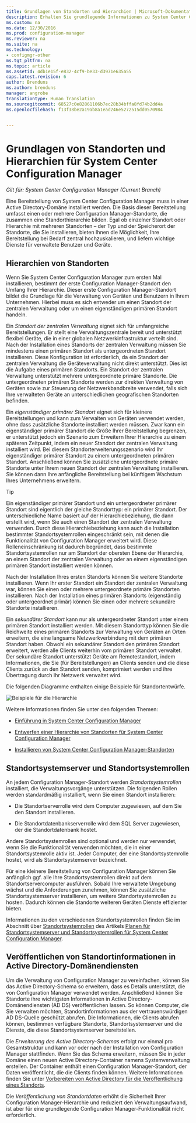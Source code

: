 ```yaml
---
title: Grundlagen von Standorten und Hierarchien | Microsoft-Dokumentation
description: Erhalten Sie grundlegende Informationen zu System Center Configuration Manager-Standorten und Hierarchien.
ms.custom: na
ms.date: 12/30/2016
ms.prod: configuration-manager
ms.reviewer: na
ms.suite: na
ms.technology:
- configmgr-other
ms.tgt_pltfrm: na
ms.topic: article
ms.assetid: 4db1e15f-e832-4cf9-be33-d3971e635a55
caps.latest.revision: 6
author: Brenduns
ms.author: brenduns
manager: angrobe
translationtype: Human Translation
ms.sourcegitcommit: 68527c0e82861106b7ec28b34bffa8fd74b2dd4a
ms.openlocfilehash: f13f38be2a19ab8a1ead246e5272515dd0570984


---
```

# <a name="fundamentals-of-sites-and-hierarchies-for-system-center-configuration-manager"></a>Grundlagen von Standorten und Hierarchien für System Center Configuration Manager

*Gilt für: System Center Configuration Manager (Current Branch)*

Eine Bereitstellung von System Center Configuration Manager muss in einer Active Directory-Domäne installiert werden. Die Basis dieser Bereitstellung umfasst einen oder mehrere Configuration Manager-Standorte, die zusammen eine Standorthierarchie bilden. Egal ob einzelner Standort oder Hierarchie mit mehreren Standorten – der Typ und der Speicherort der Standorte, die Sie installieren, bieten Ihnen die Möglichkeit, Ihre Bereitstellung bei Bedarf zentral hochzuskalieren, und liefern wichtige Dienste für verwaltete Benutzer und Geräte.

## <a name="hierarchies-of-sites"></a>Hierarchien von Standorten
Wenn Sie System Center Configuration Manager zum ersten Mal installieren, bestimmt der erste Configuration Manager-Standort den Umfang Ihrer Hierarchie. Dieser erste Configuration Manager-Standort bildet die Grundlage für die Verwaltung von Geräten und Benutzern in Ihrem Unternehmen. Hierbei muss es sich entweder um einen Standort der zentralen Verwaltung oder um einen eigenständigen primären Standort handeln.  

 Ein *Standort der zentralen Verwaltung* eignet sich für umfangreiche Bereitstellungen. Er stellt eine Verwaltungszentrale bereit und unterstützt flexibel Geräte, die in einer globalen Netzwerkinfrastruktur verteilt sind. Nach der Installation eines Standorts der zentralen Verwaltung müssen Sie mindestens einen primären Standort als untergeordneten Standort installieren. Diese Konfiguration ist erforderlich, da ein Standort der zentralen Verwaltung die Geräteverwaltung nicht direkt unterstützt. Dies ist die Aufgabe eines primären Standorts. Ein Standort der zentralen Verwaltung unterstützt mehrere untergeordnete primäre Standorte. Die untergeordneten primären Standorte werden zur direkten Verwaltung von Geräten sowie zur Steuerung der Netzwerkbandbreite verwendet, falls sich Ihre verwalteten Geräte an unterschiedlichen geografischen Standorten befinden.  

 Ein *eigenständiger primärer Standort* eignet sich für kleinere Bereitstellungen und kann zum Verwalten von Geräten verwendet werden, ohne dass zusätzliche Standorte installiert werden müssen. Zwar kann ein eigenständiger primärer Standort die Größe Ihrer Bereitstellung begrenzen, er unterstützt jedoch ein Szenario zum Erweitern Ihrer Hierarchie zu einem späteren Zeitpunkt, indem ein neuer Standort der zentralen Verwaltung installiert wird. Bei diesem Standorterweiterungsszenario wird Ihr eigenständiger primärer Standort zu einem untergeordneten primären Standort. Anschließend können Sie zusätzliche untergeordnete primäre Standorte unter Ihrem neuen Standort der zentralen Verwaltung installieren. Sie können dann Ihre anfängliche Bereitstellung bei künftigem Wachstum Ihres Unternehmens erweitern.  

> [!TIP]  
>  Ein eigenständiger primärer Standort und ein untergeordneter primärer Standort sind eigentlich der gleiche Standorttyp: ein primärer Standort. Der unterschiedliche Name basiert auf der Hierarchiebeziehung, die dann erstellt wird, wenn Sie auch einen Standort der zentralen Verwaltung verwenden. Durch diese Hierarchiebeziehung kann auch die Installation bestimmter Standortsystemrollen eingeschränkt sein, mit denen die Funktionalität von Configuration Manager erweitert wird. Diese Rolleneinschränkung ist dadurch begründet, dass bestimmte Standortsystemrollen nur am Standort der obersten Ebene der Hierarchie, an einem Standort der zentralen Verwaltung oder an einem eigenständigen primären Standort installiert werden können.  

 Nach der Installation Ihres ersten Standorts können Sie weitere Standorte installieren. Wenn Ihr erster Standort ein Standort der zentralen Verwaltung war, können Sie einen oder mehrere untergeordnete primäre Standorten installieren. Nach der Installation eines primären Standorts (eigenständig oder untergeordnet primär) können Sie einen oder mehrere sekundäre Standorte installieren.  

 Ein *sekundärer Standort* kann nur als untergeordneter Standort unter einem primären Standort installiert werden. Mit diesem Standorttyp können Sie die Reichweite eines primären Standorts zur Verwaltung von Geräten an Orten erweitern, die eine langsame Netzwerkverbindung mit dem primären Standort haben. Obwohl ein sekundärer Standort den primären Standort erweitert, werden alle Clients weiterhin vom primären Standort verwaltet. Der sekundäre Standort unterstützt Geräte am Remotestandort, indem Informationen, die Sie (für Bereitstellungen) an Clients senden und die diese Clients zurück an den Standort senden, komprimiert werden und ihre Übertragung durch Ihr Netzwerk verwaltet wird.  

 Die folgenden Diagramme enthalten einige Beispiele für Standortentwürfe.  

 ![Beispiele für die Hierarchie](media/Hierarchy_examples.png)  

 Weitere Informationen finden Sie unter den folgenden Themen:  

-   [Einführung in System Center Configuration Manager](../../core/understand/introduction.md)  

-   [Entwerfen einer Hierarchie von Standorten für System Center Configuration Manager](../../core/plan-design/hierarchy/design-a-hierarchy-of-sites.md)  

-   [Installieren von System Center Configuration Manager-Standorten](/sccm/core/servers/deploy/install/installing-sites)  

## <a name="site-system-servers-and-site-system-roles"></a>Standortsystemserver und Standortsystemrollen  
 An jedem Configuration Manager-Standort werden *Standortsystemrollen* installiert, die Verwaltungsvorgänge unterstützen. Die folgenden Rollen werden standardmäßig installiert, wenn Sie einen Standort installieren:

-   Die Standortserverrolle wird dem Computer zugewiesen, auf dem Sie den Standort installieren.

-   Die Standortdatenbankserverrolle wird dem SQL Server zugewiesen, der die Standortdatenbank hostet.

Andere Standortsystemrollen sind optional und werden nur verwendet, wenn Sie die Funktionalität verwenden möchten, die in einer Standortsystemrolle aktiv ist. Jeder Computer, der eine Standortsystemrolle hostet, wird als Standortsystemserver bezeichnet.  

 Für eine kleinere Bereitstellung von Configuration Manager können Sie anfänglich ggf. alle Ihre Standortsystemrollen direkt auf dem Standortservercomputer ausführen. Sobald Ihre verwaltete Umgebung wächst und die Anforderungen zunehmen, können Sie zusätzliche Standortsystemserver installieren, um weitere Standortsystemrollen zu hosten. Dadurch können die Standorte weiteren Geräten Dienste effizienter bieten.  

 Informationen zu den verschiedenen Standortsystemrollen finden Sie im Abschnitt über [Standortsystemrollen](../../core/plan-design/hierarchy/plan-for-site-system-servers-and-site-system-roles.md#bkmk_planroles) des Artikels [Planen für Standortsystemserver und Standortsystemrollen für System Center Configuration Manager](../../core/plan-design/hierarchy/plan-for-site-system-servers-and-site-system-roles.md).

## <a name="publishing-site-information-to-active-directory-domain-services"></a>Veröffentlichen von Standortinformationen in Active Directory-Domänendiensten  
 Um die Verwaltung von Configuration Manager zu vereinfachen, können Sie das Active Directory-Schema so erweitern, dass es Details unterstützt, die von Configuration Manager verwendet werden. Anschließend können Sie Standorte ihre wichtigsten Informationen in Active Directory-Domänendiensten (AD DS) veröffentlichen lassen. So können Computer, die Sie verwalten möchten, Standortinformationen aus der vertrauenswürdigen AD DS-Quelle geschützt abrufen. Die Informationen, die Clients abrufen können, bestimmen verfügbare Standorte, Standortsystemserver und die Dienste, die diese Standortsystemserver bereitstellen.  

 Die *Erweiterung des Active Directory-Schemas* erfolgt nur einmal pro Gesamtstruktur und kann vor oder nach der Installation von Configuration Manager stattfinden.   Wenn Sie das Schema erweitern, müssen Sie in jeder Domäne einen neuen Active Directory-Container namens Systemverwaltung erstellen. Der Container enthält einen Configuration Manager-Standort, der Daten veröffentlicht, die die Clients finden können. Weitere Informationen finden Sie unter [Vorbereiten von Active Directory für die Veröffentlichung eines Standorts](../../core/plan-design/network/extend-the-active-directory-schema.md).  

 Die *Veröffentlichung von Standortdaten* erhöht die Sicherheit Ihrer Configuration Manager-Hierarchie und reduziert den Verwaltungsaufwand, ist aber für eine grundlegende Configuration Manager-Funktionalität nicht erforderlich.  



<!--HONumber=Dec16_HO5-->


